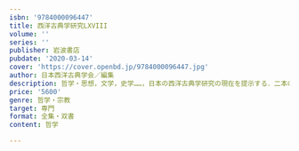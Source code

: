 ```yaml
---
isbn: '9784000096447'
title: 西洋古典学研究LXVIII
volume: ''
series: ''
publisher: 岩波書店
pubdate: '2020-03-14'
cover: 'https://cover.openbd.jp/9784000096447.jpg'
author: 日本西洋古典学会／編集
description: 哲学・思想，文学，史学……，日本の西洋古典学研究の現在を提示する．二本の研究動向報告も併録．
price: '5600'
genre: 哲学・宗教
target: 専門
format: 全集・双書
content: 哲学

---
```

